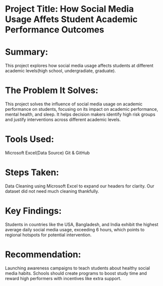 # Project Title: How Social Media Usage Affets Student Academic Performance Outcomes
# Summary: 
This project explores how social media usage affects students at different academic levels(high school, undergradiate, graduate).
# The Problem It Solves: 
This project solves the influence of social media usage on academic performance on students, focusing on its impact on academic performance, mental health, and sleep. It helps decision makers identify high risk groups and justify interventions across different academic levels.
# Tools Used: 
Microsoft Excel(Data Source)
Git & GitHub
# Steps Taken:
Data Cleaning using Microsoft Excel to expand our headers for clarity. Our dataset did not need much cleaning thankfully.
# Key Findings: 
Students in countries like the USA, Bangladesh, and India exhibit the highest average daily social media usage, exceeding 6 hours, which points to regional hotspots for potential intervention.
# Recommendation: 
Launching awareness campaigns to teach students about healthy social media habits. Schools should create programs to boost study time and reward high performers with incentives like extra support.
